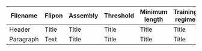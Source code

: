 | Filename      | Flipon |  Assembly | Threshold| Minimum length | Training regime | 
| ----------- | ----------- |----------- |----------- |----------- |----------- |
| Header      | Title       |Title       |Title       |Title       |Title       |
| Paragraph   | Text        |Title       |Title       |Title       |Title       |

